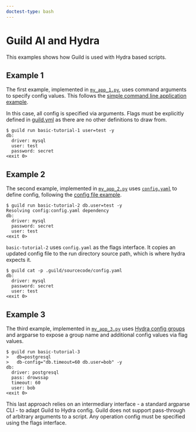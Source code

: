 ```yaml
---
doctest-type: bash
---
```


# Guild AI and Hydra

This examples shows how Guild is used with Hydra based scripts.

## Example 1

The first example, implemented in [`my_app_1.py`](my_app_1.py), uses
command arguments to specify config values. This follows the [simple
command line application
example](https://hydra.cc/docs/tutorials/basic/your_first_app/simple_cli).

In this case, all config is specified via arguments. Flags must be
explicitly defined in [guild.yml](guild.yml) as there are no other
definitions to draw from.

    $ guild run basic-tutorial-1 user=test -y
    db:
      driver: mysql
      user: test
      password: secret
    <exit 0>

## Example 2

The second example, implemented in [`my_app_2.py`](my_app_2.py) uses
[`config.yaml`](config.yaml) to define config, following the [config
file
example](https://hydra.cc/docs/tutorials/basic/your_first_app/config_file).

    $ guild run basic-tutorial-2 db.user=test -y
    Resolving config:config.yaml dependency
    db:
      driver: mysql
      password: secret
      user: test
    <exit 0>

`basic-tutorial-2` uses `config.yaml` as the flags interface. It
copies an updated config file to the run directory source path, which
is where hydra expects it.

    $ guild cat -p .guild/sourcecode/config.yaml
    db:
      driver: mysql
      password: secret
      user: test
    <exit 0>

## Example 3

The third example, implemented in [`my_app_3.py`](my_app_3.py) uses
[Hydra config
groups](https://hydra.cc/docs/tutorials/basic/your_first_app/config_groups)
and argparse to expose a group name and additional config values via
flag values.

    $ guild run basic-tutorial-3
    >   db=postgresql
    >   db-config="db.timeout=60 db.user=bob" -y
    db:
      driver: postgresql
      pass: drowssap
      timeout: 60
      user: bob
    <exit 0>

This last approach relies on an intermediary interface - a standard
argparse CLI - to adapt Guild to Hydra config. Guild does not support
pass-through of arbitrary arguments to a script. Any operation config
must be specified using the flags interface.
